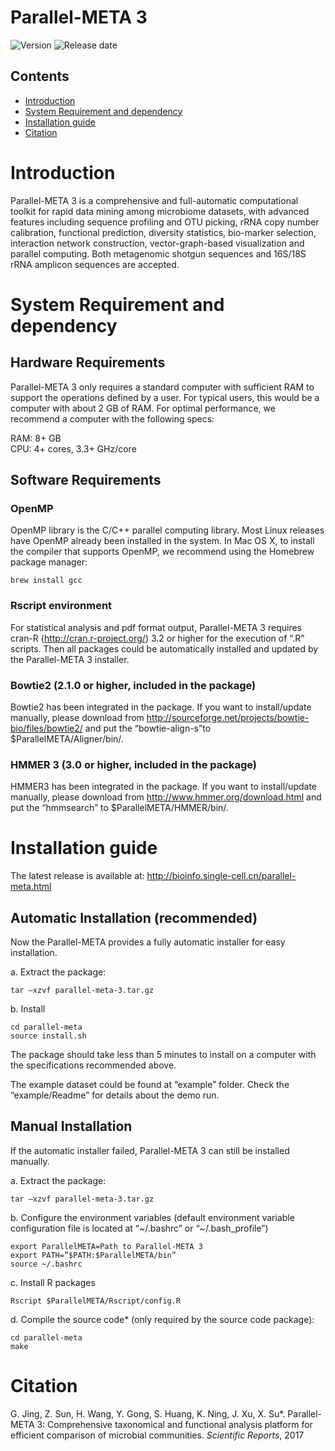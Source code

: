 # Parallel-META 3

![Version](https://img.shields.io/badge/Version-3.5.4-brightgreen)
![Release date](https://img.shields.io/badge/Release%20date-Oct.%2021%2C%202020-brightgreen)



## Contents

- [Introduction](#introduction)
- [System Requirement and dependency](#system-requirement-and-dependency)
- [Installation guide](#installation-guide)
- [Citation](#citation)

# Introduction

Parallel-META 3 is a comprehensive and full-automatic computational toolkit for rapid data mining among microbiome datasets, with advanced features including sequence profiling and OTU picking, rRNA copy number calibration, functional prediction, diversity statistics, bio-marker selection, interaction network construction, vector-graph-based visualization and parallel computing. Both metagenomic shotgun sequences and 16S/18S rRNA amplicon sequences are accepted.

# System Requirement and dependency

## Hardware Requirements

Parallel-META 3 only requires a standard computer with sufficient RAM to support the operations defined by a user. For typical users, this would be a computer with about 2 GB of RAM. For optimal performance, we recommend a computer with the following specs:

  RAM: 8+ GB  
  CPU: 4+ cores, 3.3+ GHz/core

## Software Requirements

### OpenMP
OpenMP library is the C/C++ parallel computing library. Most Linux releases have OpenMP already been installed in the system. In Mac OS X, to install the compiler that supports OpenMP, we recommend using the Homebrew package manager:

```
brew install gcc

```
### Rscript environment
For statistical analysis and pdf format output, Parallel-META 3 requires cran-R (http://cran.r-project.org/) 3.2 or higher for the execution of “.R” scripts. Then all packages could be automatically installed and updated by the Parallel-META 3 installer.

### Bowtie2 (2.1.0 or higher, included in the package)
Bowtie2 has been integrated in the package. If you want to install/update manually, please download from
http://sourceforge.net/projects/bowtie-bio/files/bowtie2/
and put the “bowtie-align-s”to $ParallelMETA/Aligner/bin/.

### HMMER 3 (3.0 or higher, included in the package)
HMMER3 has been integrated in the package. If you want to install/update manually, please download from
http://www.hmmer.org/download.html
and put the “hmmsearch” to $ParallelMETA/HMMER/bin/.

# Installation guide

The latest release is available at:
http://bioinfo.single-cell.cn/parallel-meta.html

## Automatic Installation (recommended)

Now the Parallel-META provides a fully automatic installer for easy installation.

a. Extract the package:

```
tar –xzvf parallel-meta-3.tar.gz
```

b. Install

```
cd parallel-meta
source install.sh
```

The package should take less than 5 minutes to install on a computer with the specifications recommended above.

The example dataset could be found at “example” folder. Check the “example/Readme” for details about the demo run.

## Manual Installation

If the automatic installer failed, Parallel-META 3 can still be installed manually.

a. Extract the package:

```
tar –xzvf parallel-meta-3.tar.gz
```

b. Configure the environment variables (default environment variable configuration file is located at “\~/.bashrc” or “\~/.bash_profile”)

```
export ParallelMETA=Path to Parallel-META 3
export PATH=”$PATH:$ParallelMETA/bin”
source ~/.bashrc
```

c. Install R packages

```
Rscript $ParallelMETA/Rscript/config.R
```

d. Compile the source code* (only required by the source code package):

```
cd parallel-meta
make
```

# Citation
G. Jing, Z. Sun, H. Wang, Y. Gong, S. Huang, K. Ning, J. Xu, X. Su*. Parallel-META 3: Comprehensive taxonomical and functional analysis platform for efficient comparison of microbial communities. *Scientific Reports*, 2017
